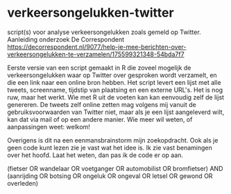 # verkeersongelukken-twitter
script(s) voor analyse verkeersongelukken zoals gemeld op Twitter. Aanleiding onderzoek De Correspondent https://decorrespondent.nl/9077/help-je-mee-berichten-over-verkeersongelukken-te-verzamelen/175599321348-54bda7f7

Eerste versie van een script gemaakt in R die zoveel mogelijk de verkeersongelukken waar op Twitter over gesproken wordt verzamelt, en die een link naar een online bron hebben. Het script levert een lijst met alle tweets, screenname, tijdstip van plaatsing en een externe URL's. Het is nog ruw, maar het werkt. Wie met R uit de voeten kan kan eenvoudig zelf de lijst genereren. De tweets zelf online zetten mag volgens mij vanuit de gebruiksvoorwaarden van Twitter niet, maar als je een lijst aangeleverd wilt, kan dat via mail of op een andere manier. Wie meer wil weten, of aanpassingen weet: welkom!

Overigens is dit na een eenmansbrainstorm mijn zoekopdracht. Ook als je geen code kunt lezen zie je vast wat het idee is. 
Ik zie vast benamingen over het hoofd. Laat het weten, dan pas ik de code er op aan.

(fietser OR wandelaar OR voetganger OR automobilist OR bromfietser) 
AND 
(aanrijding OR botsing OR ongeluk OR ongeval OR letsel OR gewond OR overleden)

